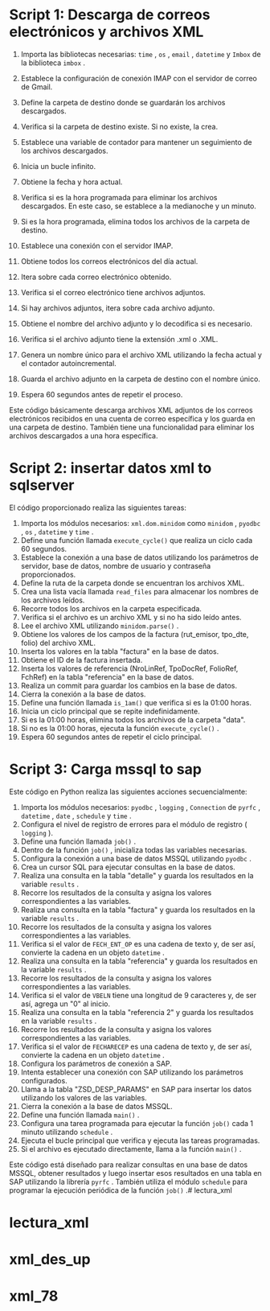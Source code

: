 
# Script 1: Descarga de correos electrónicos y archivos XML
1. Importa las bibliotecas necesarias:  `time` ,  `os` ,  `email` ,  `datetime`  y  `Imbox`  de la biblioteca  `imbox` .

2. Establece la configuración de conexión IMAP con el servidor de correo de Gmail.

3. Define la carpeta de destino donde se guardarán los archivos descargados.

4. Verifica si la carpeta de destino existe. Si no existe, la crea.

5. Establece una variable de contador para mantener un seguimiento de los archivos descargados.

6. Inicia un bucle infinito.

7. Obtiene la fecha y hora actual.

8. Verifica si es la hora programada para eliminar los archivos descargados. En este caso, se establece a la medianoche y un minuto.

9. Si es la hora programada, elimina todos los archivos de la carpeta de destino.

10. Establece una conexión con el servidor IMAP.

11. Obtiene todos los correos electrónicos del día actual.

12. Itera sobre cada correo electrónico obtenido.

13. Verifica si el correo electrónico tiene archivos adjuntos.

14. Si hay archivos adjuntos, itera sobre cada archivo adjunto.

15. Obtiene el nombre del archivo adjunto y lo decodifica si es necesario.

16. Verifica si el archivo adjunto tiene la extensión .xml o .XML.

17. Genera un nombre único para el archivo XML utilizando la fecha actual y el contador autoincremental.

18. Guarda el archivo adjunto en la carpeta de destino con el nombre único.

19. Espera 60 segundos antes de repetir el proceso.

Este código básicamente descarga archivos XML adjuntos de los correos electrónicos recibidos en una cuenta de correo específica y los guarda en una carpeta de destino. También tiene una funcionalidad para eliminar los archivos descargados a una hora específica.


# Script 2: insertar datos xml to sqlserver

El código proporcionado realiza las siguientes tareas:

1. Importa los módulos necesarios:  `xml.dom.minidom`  como  `minidom` ,  `pyodbc` ,  `os` ,  `datetime`  y  `time` .
2. Define una función llamada  `execute_cycle()`  que realiza un ciclo cada 60 segundos.
3. Establece la conexión a una base de datos utilizando los parámetros de servidor, base de datos, nombre de usuario y contraseña proporcionados.
4. Define la ruta de la carpeta donde se encuentran los archivos XML.
5. Crea una lista vacía llamada  `read_files`  para almacenar los nombres de los archivos leídos.
6. Recorre todos los archivos en la carpeta especificada.
7. Verifica si el archivo es un archivo XML y si no ha sido leído antes.
8. Lee el archivo XML utilizando  `minidom.parse()` .
9. Obtiene los valores de los campos de la factura (rut_emisor, tpo_dte, folio) del archivo XML.
10. Inserta los valores en la tabla "factura" en la base de datos.
11. Obtiene el ID de la factura insertada.
12. Inserta los valores de referencia (NroLinRef, TpoDocRef, FolioRef, FchRef) en la tabla "referencia" en la base de datos.
13. Realiza un commit para guardar los cambios en la base de datos.
14. Cierra la conexión a la base de datos.
15. Define una función llamada  `is_1am()`  que verifica si es la 01:00 horas.
16. Inicia un ciclo principal que se repite indefinidamente.
17. Si es la 01:00 horas, elimina todos los archivos de la carpeta "data".
18. Si no es la 01:00 horas, ejecuta la función  `execute_cycle()` .
19. Espera 60 segundos antes de repetir el ciclo principal.




# Script 3: Carga mssql to sap

Este código en Python realiza las siguientes acciones secuencialmente:

1. Importa los módulos necesarios:  `pyodbc` ,  `logging` ,  `Connection`  de  `pyrfc` ,  `datetime` ,  `date` ,  `schedule`  y  `time` .
2. Configura el nivel de registro de errores para el módulo de registro ( `logging` ).
3. Define una función llamada  `job()` .
4. Dentro de la función  `job()` , inicializa todas las variables necesarias.
5. Configura la conexión a una base de datos MSSQL utilizando  `pyodbc` .
6. Crea un cursor SQL para ejecutar consultas en la base de datos.
7. Realiza una consulta en la tabla "detalle" y guarda los resultados en la variable  `results` .
8. Recorre los resultados de la consulta y asigna los valores correspondientes a las variables.
9. Realiza una consulta en la tabla "factura" y guarda los resultados en la variable  `results` .
10. Recorre los resultados de la consulta y asigna los valores correspondientes a las variables.
11. Verifica si el valor de  `FECH_ENT_OP`  es una cadena de texto y, de ser así, convierte la cadena en un objeto  `datetime` .
12. Realiza una consulta en la tabla "referencia" y guarda los resultados en la variable  `results` .
13. Recorre los resultados de la consulta y asigna los valores correspondientes a las variables.
14. Verifica si el valor de  `VBELN`  tiene una longitud de 9 caracteres y, de ser así, agrega un "0" al inicio.
15. Realiza una consulta en la tabla "referencia 2" y guarda los resultados en la variable  `results` .
16. Recorre los resultados de la consulta y asigna los valores correspondientes a las variables.
17. Verifica si el valor de  `FECHARECEP`  es una cadena de texto y, de ser así, convierte la cadena en un objeto  `datetime` .
18. Configura los parámetros de conexión a SAP.
19. Intenta establecer una conexión con SAP utilizando los parámetros configurados.
20. Llama a la tabla "ZSD_DESP_PARAMS" en SAP para insertar los datos utilizando los valores de las variables.
21. Cierra la conexión a la base de datos MSSQL.
22. Define una función llamada  `main()` .
23. Configura una tarea programada para ejecutar la función  `job()`  cada 1 minuto utilizando  `schedule` .
24. Ejecuta el bucle principal que verifica y ejecuta las tareas programadas.
25. Si el archivo es ejecutado directamente, llama a la función  `main()` .

Este código está diseñado para realizar consultas en una base de datos MSSQL, obtener resultados y luego insertar esos resultados en una tabla en SAP utilizando la librería  `pyrfc` . También utiliza el módulo  `schedule`  para programar la ejecución periódica de la función  `job()` .# lectura_xml
# lectura_xml
# xml_des_up
# xml_78
